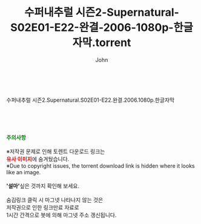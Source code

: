 ﻿---
layout: post
title:  "수퍼내추럴 시즌2-Supernatural-S02E01-E22-완결-2006-1080p-한글자막.torrent"
author: John
categories: [ 드라마 ]
tags: [  ]
image:  
description: "수퍼내추럴 시즌2-Supernatural-S02E01-E22-완결-2006-1080p-한글자막 torrent 정보 공유"
toc: true
toc_sticky: true
---

<br>
<div class="view-img">
<img alt="" class="img-tag" content="https://torrentmobile59.com/data/file/drama/2041236353_MtduCPkY_4132ba191d4ac2d8cb095b2ea55f4502a27eb946.jpg" itemprop="image" src="https://torrentmobile59.com/data/file/drama/2041236353_MtduCPkY_4132ba191d4ac2d8cb095b2ea55f4502a27eb946.jpg"/></div><div class="view-content" itemprop="description">
<p>수퍼내추럴 시즌2.Supernatural.S02E01-E22.완결.2006.1080p.한글자막<br/></p> </div>
    
<br><br><br>
<p data-ke-size="size16"><b><span style="color: green;">주의사항</span></b><br /><br />※저작권 문제로 인해 토렌트 다운로드 링크는<br /><b><span style="color: red;">유사 이미지</span></b>에 숨겨뒀습니다.<br />※Due to copyright issues, the torrent download link is hidden where it looks like an image.<br /><br /><b>'설마'</b>싶은 것까지 확인해 보세요.<br /><br />숨김링크 클릭 시 마그넷 나타나지 않는 것은<br />저작권으로 인한 링크만료 자료로<br />1시간 간격으로 봇에 의해 마그넷 주소 갱신됩니다.</p>

